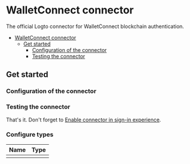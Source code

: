 # WalletConnect connector

The official Logto connector for WalletConnect blockchain authentication.

- [WalletConnect connector](#walletconnect-connector)
  - [Get started](#get-started)
    - [Configuration of the connector](#configuration-of-the-connector)
    - [Testing the connector](#testing-the-connector)

## Get started

### Configuration of the connector

### Testing the connector

That's it. Don't forget to [Enable connector in sign-in experience](https://docs.logto.io/docs/tutorials/get-started/passwordless-sign-in-by-adding-connectors#enable-sms-or-email-passwordless-sign-in).

### Configure types

| Name                                      | Type              |
| ----------------------------------------- | ----------------- |
| | |